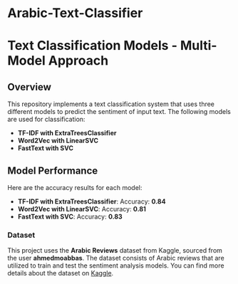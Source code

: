 # Arabic-Text-Classifier
# Text Classification Models - Multi-Model Approach

## Overview
This repository implements a text classification system that uses three different models to predict the sentiment of input text. The following models are used for classification:

- **TF-IDF with ExtraTreesClassifier**
- **Word2Vec with LinearSVC**
- **FastText with SVC**

## Model Performance
Here are the accuracy results for each model:

- **TF-IDF with ExtraTreesClassifier**: Accuracy: **0.84**
- **Word2Vec with LinearSVC**: Accuracy: **0.81**
- **FastText with SVC**: Accuracy: **0.83**

### Dataset

This project uses the **Arabic Reviews** dataset from Kaggle, sourced from the user **ahmedmoabbas**. The dataset consists of Arabic reviews that are utilized to train and test the sentiment analysis models. You can find more details about the dataset on [Kaggle](https://www.kaggle.com).
